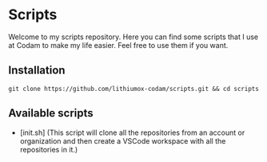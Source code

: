 # Scripts

Welcome to my scripts repository. Here you can find some scripts that I use at Codam to make my life easier. Feel free to use them if you want.

## Installation
```git clone https://github.com/lithiumox-codam/scripts.git && cd scripts```

## Available scripts
- [init.sh] (This script will clone all the repositories from an account or organization and then create a VSCode workspace with all the repositories in it.)
